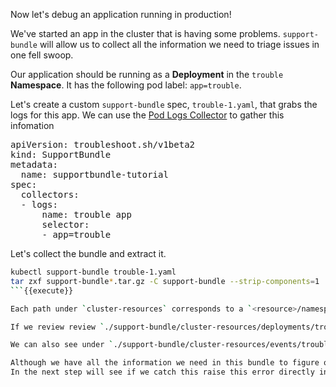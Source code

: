 Now let's debug an application running in production!

We've started an app in the cluster that is having some problems.
`support-bundle` will allow us to collect all the information we need to triage issues in one fell swoop.

Our application should be running as a **Deployment** in the `trouble` **Namespace**. 
It has the following pod label: `app=trouble`. 

Let's create a custom `support-bundle` spec, `trouble-1.yaml`, that grabs the logs for this app.
We can use the [Pod Logs Collector](https://troubleshoot.sh/docs/collect/logs/) to gather this infomation

<pre class="file" data-filename="trouble-1.yaml" data-target="replace">apiVersion: troubleshoot.sh/v1beta2
kind: SupportBundle
metadata:
  name: supportbundle-tutorial
spec:
  collectors: 
  - logs:
      name: trouble app
      selector:
      - app=trouble
</pre>

Let's collect the bundle and extract it.

```bash
kubectl support-bundle trouble-1.yaml
tar zxf support-bundle*.tar.gz -C support-bundle --strip-components=1
```{{execute}}

Each path under `cluster-resources` corresponds to a `<resource>/namespace.json` for namespaced resources, or <resource>/.json for cluster-level resources.

If we review review `./support-bundle/cluster-resources/deployments/trouble.json`{{open}} , we can see there are two unavailable replicas for application.

We can also see under `./support-bundle/cluster-resources/events/trouble.json`{{open}}, that these pods failed to schedule because no node matched the node selector in the deployment. 

Although we have all the information we need in this bundle to figure out the issue, we can do better knowing our app requirements and its desired working state.
In the next step will see if we catch this raise this error directly in the output using **Analyzers**.
